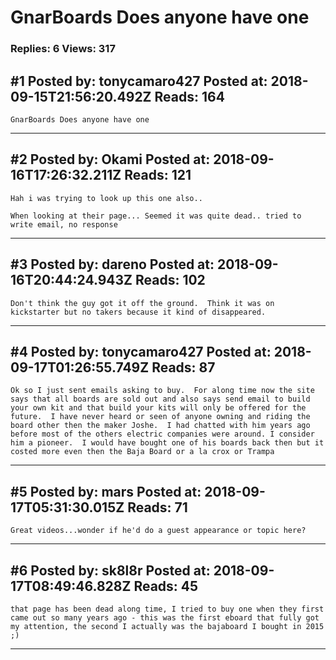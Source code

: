 # GnarBoards Does anyone have one

### Replies: 6 Views: 317

## \#1 Posted by: tonycamaro427 Posted at: 2018-09-15T21:56:20.492Z Reads: 164

```
GnarBoards Does anyone have one
```

---
## \#2 Posted by: Okami Posted at: 2018-09-16T17:26:32.211Z Reads: 121

```
Hah i was trying to look up this one also..

When looking at their page... Seemed it was quite dead.. tried to write email, no response
```

---
## \#3 Posted by: dareno Posted at: 2018-09-16T20:44:24.943Z Reads: 102

```
Don't think the guy got it off the ground.  Think it was on kickstarter but no takers because it kind of disappeared.
```

---
## \#4 Posted by: tonycamaro427 Posted at: 2018-09-17T01:26:55.749Z Reads: 87

```
Ok so I just sent emails asking to buy.  For along time now the site says that all boards are sold out and also says send email to build your own kit and that build your kits will only be offered for the future.  I have never heard or seen of anyone owning and riding the board other then the maker Joshe.  I had chatted with him years ago before most of the others electric companies were around. I consider him a pioneer.  I would have bought one of his boards back then but it costed more even then the Baja Board or a la crox or Trampa
```

---
## \#5 Posted by: mars Posted at: 2018-09-17T05:31:30.015Z Reads: 71

```
Great videos...wonder if he'd do a guest appearance or topic here?
```

---
## \#6 Posted by: sk8l8r Posted at: 2018-09-17T08:49:46.828Z Reads: 45

```
that page has been dead along time, I tried to buy one when they first came out so many years ago - this was the first eboard that fully got my attention, the second I actually was the bajaboard I bought in 2015 ;)
```

---
